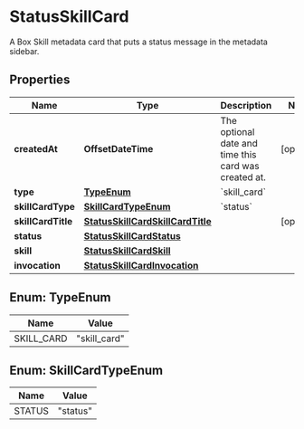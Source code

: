 

# StatusSkillCard

A Box Skill metadata card that puts a status message in the metadata sidebar.

## Properties

| Name | Type | Description | Notes |
|------------ | ------------- | ------------- | -------------|
|**createdAt** | **OffsetDateTime** | The optional date and time this card was created at. |  [optional] |
|**type** | [**TypeEnum**](#TypeEnum) | &#x60;skill_card&#x60; |  |
|**skillCardType** | [**SkillCardTypeEnum**](#SkillCardTypeEnum) | &#x60;status&#x60; |  |
|**skillCardTitle** | [**StatusSkillCardSkillCardTitle**](StatusSkillCardSkillCardTitle.md) |  |  [optional] |
|**status** | [**StatusSkillCardStatus**](StatusSkillCardStatus.md) |  |  |
|**skill** | [**StatusSkillCardSkill**](StatusSkillCardSkill.md) |  |  |
|**invocation** | [**StatusSkillCardInvocation**](StatusSkillCardInvocation.md) |  |  |



## Enum: TypeEnum

| Name | Value |
|---- | -----|
| SKILL_CARD | &quot;skill_card&quot; |



## Enum: SkillCardTypeEnum

| Name | Value |
|---- | -----|
| STATUS | &quot;status&quot; |




